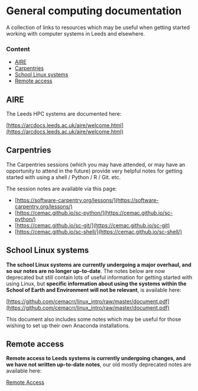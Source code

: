 # General computing documentation

A collection of links to resources which may be useful when getting started working with computer systems in Leeds and elsewhere.

### Content


* [AIRE](#aire)
* [Carpentries](#carpentries)
* [School Linux systems](#school-linux-systems)
* [Remote access](#remote-access)


## AIRE

The Leeds HPC systems are documented here:

[https://arcdocs.leeds.ac.uk/aire/welcome.html](https://arcdocs.leeds.ac.uk/aire/welcome.html)


## Carpentries

The Carpentries sessions (which you may have attended, or may have an opportunity to attend in the future) provide very helpful notes for getting started with using a shell / Python / R / Git. etc.

The session notes are available via this page:

* [https://software-carpentry.org/lessons/](https://software-carpentry.org/lessons/)
* [https://cemac.github.io/sc-python/](https://cemac.github.io/sc-python/)
* [https://cemac.github.io/sc-git/](https://cemac.github.io/sc-git)
* [https://cemac.github.io/sc-shell/](https://cemac.github.io/sc-shell/)

## School Linux systems

**The school Linux systems are currently undergoing a major overhaul, and so our notes are no longer up-to-date**. The notes below are now deprecated but still contain lots of useful information for getting started with using Linux, but **specific information about using the systems within the School of Earth and Environment will not be relevant**, is available here:

[https://github.com/cemacrr/linux_intro/raw/master/document.pdf](https://github.com/cemacrr/linux_intro/raw/master/document.pdf)

This document also includes some notes which may be useful for those wishing to set up their own Anaconda installations.

## Remote access

**Remote access to Leeds systems is currently undergoing changes, and we have not written up-to-date notes**, our old mostly deprecated notes are available here:

[Remote Access](https://github.com/cemac/cemac_generic/wiki/Remote-Access)

